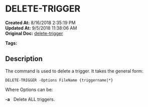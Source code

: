# DELETE-TRIGGER

**Created At:** 8/16/2018 2:35:19 PM  
**Updated At:** 9/5/2018 11:38:06 AM  
**Original Doc:** [delete-trigger](https://docs.jbase.com/48168-triggers/delete-trigger)  

**Tags:**
<badge text='triggers in jbc' vertical='middle' />

## Description 

The command is used to delete a trigger. It takes the general form:

```
DELETE-TRIGGER -Options FileName {triggername|*}
```

Where Options can be:

**-a**   Delete ALL triggers.
